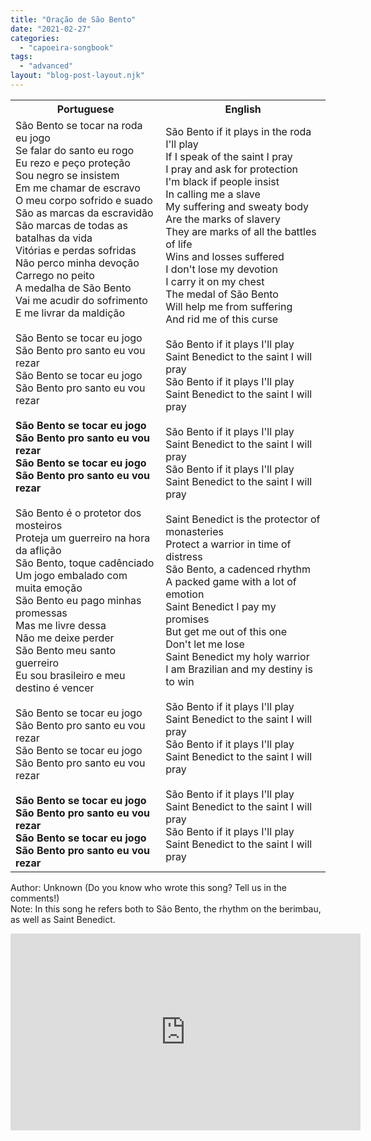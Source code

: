 ```yaml
---
title: "Oração de São Bento"
date: "2021-02-27"
categories: 
  - "capoeira-songbook"
tags: 
  - "advanced"
layout: "blog-post-layout.njk"
---
```


<table class="capoeira-table">
    <tr class="header-row">
        <th>Portuguese</th>
        <th>English</th>
    </tr>
    <tr>
        <td>São Bento se tocar na roda eu jogo<br>
        Se falar do santo eu rogo<br>
        Eu rezo e peço proteção<br>
        Sou negro se insistem<br>
        Em me chamar de escravo<br>
        O meu corpo sofrido e suado<br>
        São as marcas da escravidão<br>
        São marcas de todas as batalhas da vida<br>
        Vitórias e perdas sofridas<br>
        Não perco minha devoção<br>
        Carrego no peito<br>
        A medalha de São Bento<br>
        Vai me acudir do sofrimento<br>
        E me livrar da maldição<br>
        <br>
        São Bento se tocar eu jogo<br>
        São Bento pro santo eu vou rezar<br>
        São Bento se tocar eu jogo<br>
        São Bento pro santo eu vou rezar<br>
        <br>
        <strong>São Bento se tocar eu jogo<br>
        São Bento pro santo eu vou rezar<br>
        São Bento se tocar eu jogo<br>
        São Bento pro santo eu vou rezar</strong><br>
        <br>
        São Bento é o protetor dos mosteiros<br>
        Proteja um guerreiro na hora da aflição<br>
        São Bento, toque cadênciado<br>
        Um jogo embalado com muita emoção<br>
        São Bento eu pago minhas promessas<br>
        Mas me livre dessa<br>
        Não me deixe perder<br>
        São Bento meu santo guerreiro<br>
        Eu sou brasileiro e meu destino é vencer<br>
        <br>
        São Bento se tocar eu jogo<br>
        São Bento pro santo eu vou rezar<br>
        São Bento se tocar eu jogo<br>
        São Bento pro santo eu vou rezar<br>
        <br>
        <strong>São Bento se tocar eu jogo<br>
        São Bento pro santo eu vou rezar<br>
        São Bento se tocar eu jogo<br>
        São Bento pro santo eu vou rezar</strong></td>
        <td>São Bento if it plays in the roda I'll play<br>
        If I speak of the saint I pray<br>
        I pray and ask for protection<br>
        I'm black if people insist<br>
        In calling me a slave<br>
        My suffering and sweaty body<br>
        Are the marks of slavery<br>
        They are marks of all the battles of life<br>
        Wins and losses suffered<br>
        I don't lose my devotion<br>
        I carry it on my chest<br>
        The medal of São Bento<br>
        Will help me from suffering<br>
        And rid me of this curse<br>
        <br>
        São Bento if it plays I'll play<br>
        Saint Benedict to the saint I will pray<br>
        São Bento if it plays I'll play<br>
        Saint Benedict to the saint I will pray<br>
        <br>
        São Bento if it plays I'll play<br>
        Saint Benedict to the saint I will pray<br>
        São Bento if it plays I'll play<br>
        Saint Benedict to the saint I will pray<br>
        <br>
        Saint Benedict is the protector of monasteries<br>
        Protect a warrior in time of distress<br>
        São Bento, a cadenced rhythm<br>
        A packed game with a lot of emotion<br>
        Saint Benedict I pay my promises<br>
        But get me out of this one<br>
        Don't let me lose<br>
        Saint Benedict my holy warrior<br>
        I am Brazilian and my destiny is to win<br>
        <br>
        São Bento if it plays I'll play<br>
        Saint Benedict to the saint I will pray<br>
        São Bento if it plays I'll play<br>
        Saint Benedict to the saint I will pray<br>
        <br>
        São Bento if it plays I'll play<br>
        Saint Benedict to the saint I will pray<br>
        São Bento if it plays I'll play<br>
        Saint Benedict to the saint I will pray</td>
    </tr>
</table>

<figcaption>

Author: Unknown (Do you know who wrote this song? Tell us in the comments!)  
Note: In this song he refers both to São Bento, the rhythm on the berimbau, as well as Saint Benedict.

</figcaption>

<iframe width="560" height="315" src="https://www.youtube.com/embed/f672QZXLNvc" title="YouTube video player" frameborder="0" allow="accelerometer; autoplay; clipboard-write; encrypted-media; gyroscope; picture-in-picture" allowfullscreen></iframe>